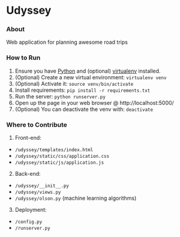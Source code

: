 # Udyssey

### About

Web application for planning awesome road trips

### How to Run

1. Ensure you have [Python](https://www.python.org/downloads/) and (optional) [virtualenv](http://simononsoftware.com/virtualenv-tutorial/) installed.
2. (Optional) Create a new virtual environment: `virtualenv venv`
3. (Optional) Activate it: `source venv/bin/activate`
4. Install requirements: `pip install -r requirements.txt`
5. Run the server: `python runserver.py`
6. Open up the page in your web browser @ http://localhost:5000/
7. (Optional) You can deactivate the venv with: `deactivate`

### Where to Contribute

1. Front-end:
 - `/udyssey/templates/index.html`
 - `/udyssey/static/css/application.css`
 - `/udyssey/static/js/application.js`
2. Back-end:
 - `/udyssey/__init__.py`
 - `/udyssey/views.py`
 - `/udyssey/olson.py` (machine learning algorithms)
3. Deployment:
 - `/config.py`
 - `/runserver.py`